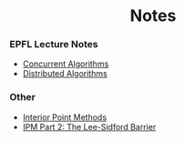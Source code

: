 <h1 style="text-align: center;">Notes</h1>

### EPFL Lecture Notes
* [Concurrent Algorithms](concurrent_algo/concurrent_algo.md)
* [Distributed Algorithms](distributed_algo/distributed_algo.md)

### Other
* [Interior Point Methods](IPM/ipm.md)
* [IPM Part 2: The Lee-Sidford Barrier](IPM_lee_sidford/ipm_lee_sidford.md)